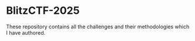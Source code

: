 # BlitzCTF-2025

These repository contains all the challenges and their methodologies which I have authored.
